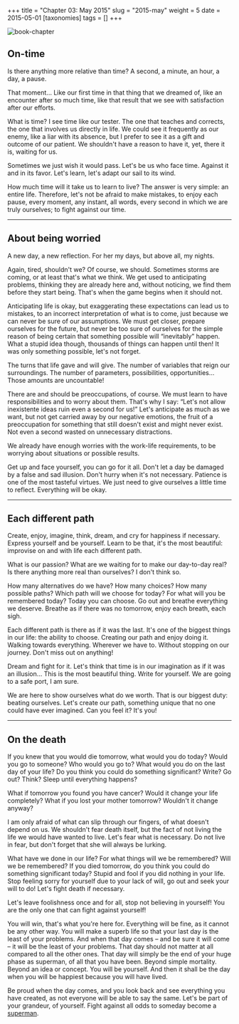 +++
title = "Chapter 03: May 2015"
slug = "2015-may"
weight = 5
date = 2015-05-01
[taxonomies]
tags = []
+++

![book-chapter](/images/book/oeur/03.jpg)

## On-time

Is there anything more relative than time? A second, a minute, an hour, a day, a pause.

That moment… Like our first time in that thing that we dreamed of, like an encounter after so much time, like that result that we see with satisfaction after our efforts.

What is time? I see time like our tester. The one that teaches and corrects, the one that involves us directly in life. We could see it frequently as our enemy, like a liar with its absence, but I prefer to see it as a gift and outcome of our patient. We shouldn't have a reason to have it, yet, there it is, waiting for us.

Sometimes we just wish it would pass. Let's be us who face time. Against it and in its favor. Let's learn, let's adapt our sail to its wind.

How much time will it take us to learn to live? The answer is very simple: an entire life. Therefore, let's not be afraid to make mistakes, to enjoy each pause, every moment, any instant, all words, every second in which we are truly ourselves; to fight against our time.

---

## About being worried

A new day, a new reflection. For her my days, but above all, my nights.

Again, tired, shouldn't we? Of course, we should. Sometimes storms are coming, or at least that's what we think. We get used to anticipating problems, thinking they are already here and, without noticing, we find them before they start being. That's when the game begins when it should not.

Anticipating life is okay, but exaggerating these expectations can lead us to mistakes, to an incorrect interpretation of what is to come, just because we can never be sure of our assumptions. We must get closer, prepare ourselves for the future, but never be too sure of ourselves for the simple reason of being certain that something possible will “inevitably” happen. What a stupid idea though, thousands of things can happen until then! It was only something possible, let's not forget.

The turns that life gave and will give. The number of variables that reign our surroundings. The number of parameters, possibilities, opportunities… Those amounts are uncountable!

There are and should be preoccupations, of course. We must learn to have responsibilities and to worry about them. That's why I say: “Let's not allow inexistente ideas ruin even a second for us!” Let's anticipate as much as we want, but not get carried away by our negative emotions, the fruit of a preoccupation for something that still doesn't exist and might never exist. Not even a second wasted on unnecessary distractions.

We already have enough worries with the work-life requirements, to be worrying about situations or possible results.

Get up and face yourself, you can go for it all. Don't let a day be damaged by a false and sad illusion. Don't hurry when it's not necessary. Patience is one of the most tasteful virtues. We just need to give ourselves a little time to reflect. Everything will be okay.

---

## Each different path

Create, enjoy, imagine, think, dream, and cry for happiness if necessary. Express yourself and be yourself. Learn to be that, it's the most beautiful: improvise on and with life each different path.

What is our passion? What are we waiting for to make our day-to-day real? Is there anything more real than ourselves? I don't think so.

How many alternatives do we have? How many choices? How many possible paths? Which path will we choose for today? For what will you be remembered today? Today you can choose. Go out and breathe everything we deserve. Breathe as if there was no tomorrow, enjoy each breath, each sigh.

Each different path is there as if it was the last. It's one of the biggest things in our life: the ability to choose. Creating our path and enjoy doing it. Walking towards everything. Wherever we have to. Without stopping on our journey. Don't miss out on anything!

Dream and fight for it. Let's think that time is in our imagination as if it was an illusion… This is the most beautiful thing. Write for yourself. We are going to a safe port, I am sure.

We are here to show ourselves what do we worth. That is our biggest duty: beating ourselves. Let's create our path, something unique that no one could have ever imagined. Can you feel it? It's you!

---

## On the death

If you knew that you would die tomorrow, what would you do today? Would you go to someone? Who would you go to? What would you do on the last day of your life? Do you think you could do something significant? Write? Go out? Think? Sleep until everything happens?

What if tomorrow you found you have cancer? Would it change your life completely? What if you lost your mother tomorrow? Wouldn't it change anyway?

I am only afraid of what can slip through our fingers, of what doesn't depend on us. We shouldn't fear death itself, but the fact of not living the life we would have wanted to live. Let's fear what is necessary. Do not live in fear, but don't forget that she will always be lurking.

What have we done in our life? For what things will we be remembered? Will we be remembered? If you died tomorrow, do you think you could do something significant today? Stupid and fool if you did nothing in your life. Stop feeling sorry for yourself due to your lack of will, go out and seek your will to do! Let's fight death if necessary.

Let's leave foolishness once and for all, stop not believing in yourself! You are the only one that can fight against yourself!

You will win, that's what you're here for. Everything will be fine, as it cannot be any other way. You will make a superb life so that your last day is the least of your problems. And when that day comes – and be sure it will come – it will be the least of your problems. That day should not matter at all compared to all the other ones. 
That day will simply be the end of your huge phase as superman, of all that you have been. Beyond simple mortality. Beyond an idea or concept. You will be yourself. And then it shall be the day when you will be happiest because you will have lived.

Be proud when the day comes, and you look back and see everything you have created, as not everyone will be able to say the same. Let's be part of your grandeur, of yourself. Fight against all odds to someday become a [superman](https://en.wikipedia.org/wiki/%C3%9Cbermensch).

